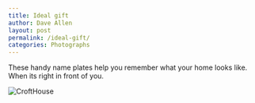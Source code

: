 ```yaml
---
title: Ideal gift
author: Dave Allen
layout: post
permalink: /ideal-gift/
categories: Photographs
---
```

These handy name plates help you remember what your home looks like. When its right in front of you.

<img class="alignnone size-full wp-image-721" src="http://www.daveallengraphics.com/wp-content/uploads/2012/03/CroftHouse.jpg" alt="CroftHouse" />